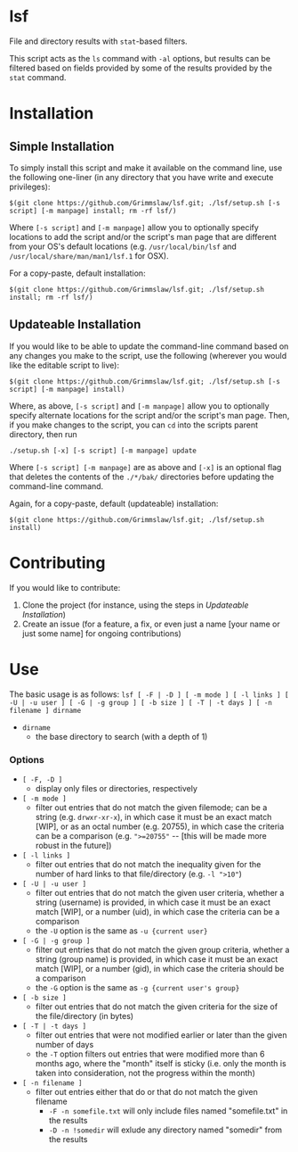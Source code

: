 # lsf
File and directory results with `stat`-based filters.

This script acts as the `ls` command with `-al` options, but results can be filtered based on fields provided by some of the results provided by the `stat` command.

# Installation

## Simple Installation
To simply install this script and make it available on the command line, use the following one-liner (in any directory that you have write and execute privileges):

`$(git clone https://github.com/Grimmslaw/lsf.git; ./lsf/setup.sh [-s script] [-m manpage] install; rm -rf lsf/)`

Where `[-s script]` and `[-m manpage]` allow you to optionally specify locations to add the script and/or the script's man page that are different from your OS's default locations (e.g. `/usr/local/bin/lsf` and `/usr/local/share/man/man1/lsf.1` for OSX).

For a copy-paste, default installation:

`$(git clone https://github.com/Grimmslaw/lsf.git; ./lsf/setup.sh install; rm -rf lsf/)`

## Updateable Installation
If you would like to be able to update the command-line command based on any changes you make to the script, use the following (wherever you would like the editable script to live):

`$(git clone https://github.com/Grimmslaw/lsf.git; ./lsf/setup.sh [-s script] [-m manpage] install)`

Where, as above, `[-s script]` and `[-m manpage]` allow you to optionally specify alternate locations for the script and/or the script's man page. Then, if you make changes to the script, you can `cd` into the scripts parent directory, then run

`./setup.sh [-x] [-s script] [-m manpage] update`

Where `[-s script] [-m manpage]` are as above and `[-x]` is an optional flag that deletes the contents of the `./*/bak/` directories before updating the command-line command.

Again, for a copy-paste, default (updateable) installation:

`$(git clone https://github.com/Grimmslaw/lsf.git; ./lsf/setup.sh install)`

# Contributing
If you would like to contribute:
1. Clone the project (for instance, using the steps in *Updateable Installation*)
2. Create an issue (for a feature, a fix, or even just a name \[your name or just some name\] for ongoing contributions)

# Use
The basic usage is as follows:
`lsf [ -F | -D ] [ -m mode ] [ -l links ] [ -U | -u user ] [ -G | -g group ] [ -b size ] [ -T | -t days ] [ -n filename ] dirname`
* `dirname`
    * the base directory to search (with a depth of 1)
### Options
* `[ -F, -D ]`
    * display only files or directories, respectively
* `[ -m mode ]`
    * filter out entries that do not match the given filemode; can be a string (e.g. `drwxr-xr-x`), in which case it must be an exact match [WIP], or as an octal number (e.g. 20755), in which case the criteria can be a comparison (e.g. `">=20755"` -- [this will be made more robust in the future])
* `[ -l links ]`
    * filter out entries that do not match the inequality given for the number of hard links to that file/directory (e.g. `-l ">10"`)
* `[ -U | -u user ]`
    * filter out entries that do not match the given user criteria, whether a string (username) is provided, in which case it must be an exact match [WIP], or a number (uid), in which case the criteria can be a comparison
    * the `-U` option is the same as `-u {current user}`
* `[ -G | -g group ]`
    * filter out entries that do not match the given group criteria, whether a string (group name) is provided, in which case it must be an exact match [WIP], or a number (gid), in which case the criteria should be a comparison
    * the `-G` option is the same as `-g {current user's group}`
* `[ -b size ]`
    * filter out entries that do not match the given criteria for the size of the file/directory (in bytes)
* `[ -T | -t days ]`
    * filter out entries that were not modified earlier or later than the given number of days
    * the `-T` option filters out entries that were modified more than 6 months ago, where the "month" itself is sticky (i.e. only the month is taken into consideration, not the progress within the month)
* `[ -n filename ]`
    * filter out entries either that do or that do not match the given filename
        * `-F -n somefile.txt` will only include files named "somefile.txt" in the results
        * `-D -n !somedir` will exlude any directory named "somedir" from the results

